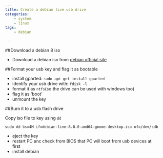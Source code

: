 ```yaml
---
title: Create a debian live usb drive
categories:
    - system
    - linux
tags:
    - debian

---
```


##Download a debian 8 iso

- Download a debian iso from [debian official site](https://cdimage.debian.org/debian-cd/current-live/amd64/iso-hybrid/)

##Format your usb key and flag it as bootable

- install gparted: `sudo apt-get install gparted`
- identify your usb drive with: `fdisk -l`
- format it as `ntfs`(so the drive can be used with windows too)
- flag it as 'boot'
- unmount the key

##Burn it to a usb flash drive

Copy iso file to key using `dd`

    sudo dd bs=4M if=debian-live-8.8.0-amd64-gnome-desktop.iso of=/dev/sdb

- eject the key
- restart PC anc check from BIOS that PC will boot from usb devices at first
- install debian